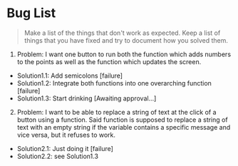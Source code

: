 # Bug List

> Make a list of the things that don't work as expected. Keep a list of things that you have fixed and try to document how you solved them.

1. Problem: I want one button to run both the function which adds numbers to the points as well as the function which updates the screen.
 - Solution1.1: Add semicolons [failure]
 - Solution1.2: Integrate both functions into one overarching function [failure]
 - Solution1.3: Start drinking [Awaiting approval...]

2. Problem: I want to be able to replace a string of text at the click of a button using a function. Said function is supposed to replace a string of text with an empty string if the variable contains a specific message and vice versa, but it refuses to work.
 - Solution2.1: Just doing it [failure]
 - Solution2.2: see Solution1.3

